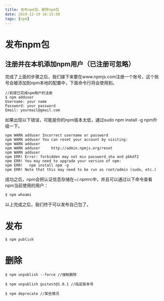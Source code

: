 ```yaml
---
title: 发布npm包，删除npm包
date: 2019-12-19 16:15:58
tags: [npm]
---
```

# 发布npm包
## 注册并在本机添加npm用户（已注册可忽略）
完成了上面的步骤之后，我们接下来要在www.npmjs.com注册一个账号，这个账号会被添加到npm本地的配置中，下面命令行将会使用到。

```shell
//前提已完成npm用户的注册
$ npm adduser
Username: your name
Password: your password
Email: yourmail@gmail.com
```

如果出现以下错误，可能是你的npm版本太低，通过sudo npm install -g npm升级一下。

```shell
npm WARN adduser Incorrect username or password
npm WARN adduser You can reset your account by visiting:
npm WARN adduser
npm WARN adduser     http://admin.npmjs.org/reset
npm WARN adduser
npm ERR! Error: forbidden may not mix password_sha and pbkdf2
npm ERR! You may need to upgrade your version of npm:
npm ERR!   npm install npm -g
npm ERR! Note that this may need to be run as root/admin (sudo, etc.)

```

成功之后，npm会把认证信息存储在~/.npmrc中，并且可以通过以下命令查看npm当前使用的用户：

```shell
$ npm whoami
```
以上完成之后，我们终于可以发布自己包了。

# 发布 
```shell
$ npm publish 
```

# 删除
```shell
$ npm unpublish --force //强制删除
```
```shell
$ npm unpublish guitest@1.0.1 //指定版本号
```
```shell
$ npm deprecate //某些情况
```